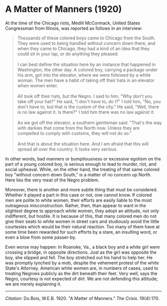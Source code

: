 <!--
title:   A Matter of Manners
author:  Du Bois, W.E.B.
journal: The Crisis
year:    1920
volume:  19
issue:   4
pages:   170
-->

# A Matter of Manners (1920)

At the time of the Chicago riots, Medill McCormack, United States Congressman from Illinois, was reported as follows in an interview:

> Thousands of these colored boys came to Chicago from the South. They were used to being handled without concern down there, and when they came to Chicago, they had a kind of an idea that they could sit in your lap, or do anything they pleased.    
> &nbsp;    
> I can best define the situation here by an instance that happened in Washington, the other day. A colored boy, carrying a package under his arm, got into the elevator, where we were followed by a white woman. The men have a habit of taking off their hats in an elevator when women enter.   
> &nbsp;    
> All took off their hats, but the Negro. I said to him, "Why don't you take off your hat?" He said, "I don't have to, do I?" I told him, "No, you don't have to, but that is the custom of the city." He said, "Well, there is no law against it. Is there?" I told him there was no law against it.   
> &nbsp;    
> As we got off the elevator, a southern gentleman said: "That's the way with darkies that come from the North now. Unless they are compelled to comply with customs, they will not do so."   
> &nbsp;    
> And that is about the situation here. And I am afraid that this will spread all over the country. It looks very serious.

In other words, bad manners or bumptiousness or excessive egotism on the part of a young colored boy, is serious enough to lead to murder, riot, and social upheaval. While, on the other hand, the treating of that same colored boy "without concern down South," is a matter of no concern up North. Here lies the very meat of the Negro problem.

Moreover, there is another and more subtle thing that must be considered. Whether it played a part in this case or not, one cannot know. If colored men are polite to white women, their efforts are easily liable to the most outrageous misconstruction. Rather, then, than appear to want in the slightest degree to approach white women, they adopt an attitude, not only indifferent, but hostile. It is because of this, that many colored men do not give their seats to white women in street cars and studiously avoid the little courtesies which would be their natural reaction. Too many of them have at some time been rewarded for such efforts by a stare, an insulting word, or even a blow from some passer-by.

Even worse may happen: In Roanoke, Va., a black boy and a white girl were crossing a bridge, in opposite directions. Just as the girl was opposite the boy, she slipped and fell. The boy stretched out his hand to help her. He was promptly lynched by a mob, despite the vehement protest of the white State's Attorney. American white women are, in numbers of cases, used to treating Negroes publicly as the dirt beneath their feet. Very well, says the Negro, courtesy is not expected of dirt. We are not defending this attitude; we are merely explaining it.

______________
*Citation:* Du Bois, W.E.B. 1920. "A Matter of Manners." *The Crisis*. 19(4):170.